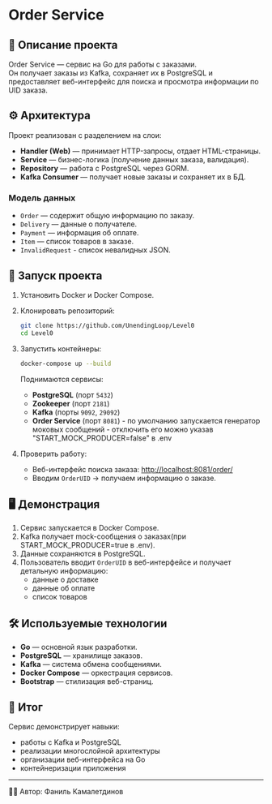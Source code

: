 # Order Service

## 📌 Описание проекта
Order Service — сервис на Go для работы с заказами.  
Он получает заказы из Kafka, сохраняет их в PostgreSQL и предоставляет веб-интерфейс для поиска и просмотра информации по UID заказа.

## ⚙️ Архитектура
Проект реализован с разделением на слои:
- **Handler (Web)** — принимает HTTP-запросы, отдает HTML-страницы.
- **Service** — бизнес-логика (получение данных заказа, валидация).
- **Repository** — работа с PostgreSQL через GORM.
- **Kafka Consumer** — получает новые заказы и сохраняет их в БД.

### Модель данных
- `Order` — содержит общую информацию по заказу.
- `Delivery` — данные о получателе.
- `Payment` — информация об оплате.
- `Item` — список товаров в заказе.
- `InvalidRequest` - список невалидных JSON.

## 🚀 Запуск проекта
1. Установить Docker и Docker Compose.
2. Клонировать репозиторий:
   ```bash
   git clone https://github.com/UnendingLoop/Level0
   cd Level0
   ```
3. Запустить контейнеры:
   ```bash
   docker-compose up --build
   ```
   Поднимаются сервисы:
   - **PostgreSQL** (порт `5432`)
   - **Zookeeper** (порт `2181`)
   - **Kafka** (порты `9092`, `29092`)
   - **Order Service** (порт `8081`) - по умолчанию запускается генератор моковых сообщений - отключить его можно указав "START_MOCK_PRODUCER=false" в .env

4. Проверить работу:
   - Веб-интерфейс поиска заказа: [http://localhost:8081/order/](http://localhost:8081/order/)
   - Вводим `OrderUID` → получаем информацию о заказе.

## 🖥️ Демонстрация
1. Сервис запускается в Docker Compose.
2. Kafka получает mock-сообщения о заказах(при START_MOCK_PRODUCER=true в .env).
3. Данные сохраняются в PostgreSQL.
4. Пользователь вводит `OrderUID` в веб-интерфейсе и получает детальную информацию:
   - данные о доставке
   - данные об оплате
   - список товаров

## 🛠 Используемые технологии
- **Go** — основной язык разработки.
- **PostgreSQL** — хранилище заказов.
- **Kafka** — система обмена сообщениями.
- **Docker Compose** — оркестрация сервисов.
- **Bootstrap** — стилизация веб-страниц.

## 📄 Итог
Сервис демонстрирует навыки:
- работы с Kafka и PostgreSQL
- реализации многослойной архитектуры
- организации веб-интерфейса на Go
- контейнеризации приложения

---
👨‍💻 Автор: Фаниль Камалетдинов
